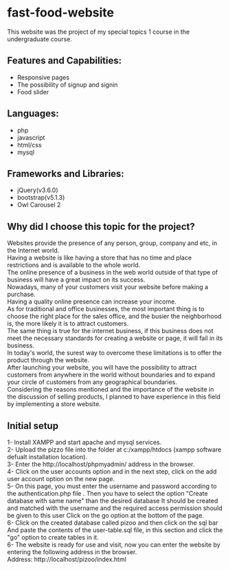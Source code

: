 # fast-food-website
This website was the project of my special topics 1 course in the undergraduate course.
## Features and Capabilities:
- Responsive pages
- The possibility of signup and signin
- Food slider
## Languages:
- php
- javascript
- html/css
- mysql
## Frameworks and Libraries:
- jQuery(v3.6.0)
- bootstrap(v5.1.3)
- Owl Carousel 2 
## Why did I choose this topic for the project?
Websites provide the presence of any person, group, company and etc, in the Internet world.</br>
Having a website is like having a store that has no time and place restrictions and is available to the whole world.</br>
The online presence of a business in the web world outside of that type of business will have a great impact on its success.</br>
Nowadays, many of your customers visit your website before making a purchase.</br>
Having a quality online presence can increase your income.</br>
As for traditional and office businesses, the most important thing is to choose the right place for the sales office, and the busier the neighborhood is, the more likely it is to attract customers.</br>
The same thing is true for the internet business, if this business does not meet the necessary standards for creating a website or page, it will fail in its business.</br>
In today's world, the surest way to overcome these limitations is to offer the product through the website.</br>
After launching your website, you will have the possibility to attract customers from anywhere in the world without boundaries and to expand your circle of customers from any geographical boundaries.</br>
Considering the reasons mentioned and the importance of the website in the discussion of selling products, I planned to have experience in this field by implementing a store website.
## Initial setup
1- Install XAMPP and start apache and mysql services.<br>
2- Upload the pizzo file into the folder at c:/xampp/htdocs (xampp software defualt installation location).<br>
3- Enter the http://localhost/phpmyadmin/ address in the browser.<br>
4- Click on the user accounts option and in the next step, click on the add user account option on the new page.<br>
5- On this page, you must enter the username and password according to the authentication.php file
. Then you have to select the option "Create database with same name" than the desired database
It should be created and matched with the username and the required access permission should be given to this user
Click on the go option at the bottom of the page.<br>
6- Click on the created database called pizoo and then click on the sql bar
And paste the contents of the user-table.sql file, in this section and click the "go" option to create tables in it.<br>
6- The website is ready for use and visit, now you can enter the website by entering the following address in the browser.<br>
Address: http://localhost/pizoo/index.html<br>
